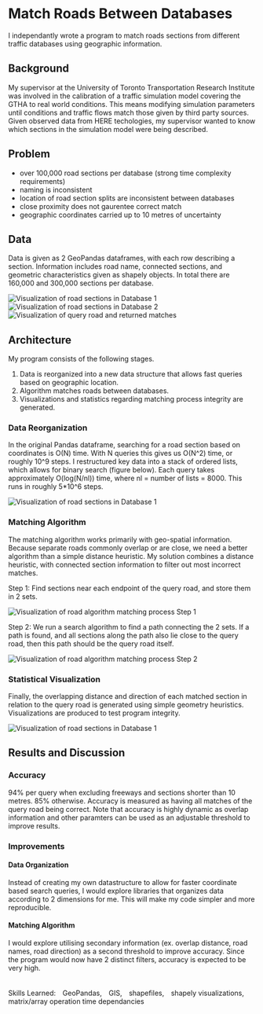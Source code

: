 # Match Roads Between Databases
I independantly wrote a program to match roads sections from different traffic databases using geographic information.
## Background
My supervisor at the University of Toronto Transportation Research Institute was involved in the calibration of a traffic simulation model covering the GTHA to real world conditions. This means modifying simulation parameters until conditions and traffic flows match those given by third party sources. Given observed data from HERE techologies, my supervisor wanted to know which sections in the simulation model were being described.
## Problem
- over 100,000 road sections per database (strong time complexity requirements)
- naming is inconsistent
- location of road section splits are inconsistent between databases
- close proximity does not gaurentee correct match
- geographic coordinates carried up to 10 metres of uncertainty

## Data
Data is given as 2 GeoPandas dataframes, with each row describing a section. Information includes road name, connected sections, and geometric characteristics given as shapely objects. In total there are 160,000 and 300,000 sections per database.

![Visualization of road sections in Database 1](images/ex1_HERE.png) ![Visualization of road sections in Database 2](images/ex1_aimsun.png) ![Visualization of query road and returned matches](images/ex1_match_background.png) 
## Architecture
My program consists of the following stages. 
1. Data is reorganized into a new data structure that allows fast queries based on geographic location.
2. Algorithm matches roads between databases.
3. Visualizations and statistics regarding matching process integrity are generated.
### Data Reorganization
In the original Pandas dataframe, searching for a road section based on coordinates is O(N) time. With N queries this gives us O(N^2) time, or roughly 10^9 steps. I restructured key data into a stack of ordered lists, which allows for binary search (figure below). Each query takes approximately O(log(N/nl)) time, where nl = number of lists = 8000. This runs in roughly 5*10^6 steps.

![Visualization of road sections in Database 1](images/data_reorganization.png)

### Matching Algorithm
The matching algorithm works primarily with geo-spatial information. Because separate roads commonly overlap or are close, we need a better algorithm than a simple distance heuristic. My solution combines a distance heuristic, with connected section information to filter out most incorrect matches.

Step 1: Find sections near each endpoint of the query road, and store them in 2 sets.

![Visualization of road algorithm matching process Step 1](images/ex2_endpoints_blue.png)

Step 2: We run a search algorithm to find a path connecting the 2 sets. If a path is found, and all sections along the path also lie close to the query road, then this path should be the query road itself.

![Visualization of road algorithm matching process Step 2](images/ex2_matches.png)
### Statistical Visualization
Finally, the overlapping distance and direction of each matched section in relation to the query road is generated using simple geometry heuristics. Visualizations are produced to test program integrity.

![Visualization of road sections in Database 1](images/overlap_calcs.png)
## Results and Discussion
### Accuracy
94% per query when excluding freeways and sections shorter than 10 metres. 85% otherwise. Accuracy is measured as having all matches of the query road being correct. Note that accuracy is highly dynamic as overlap information and other paramters can be used as an adjustable threshold to improve results.

### Improvements
#### Data Organization
Instead of creating my own datastructure to allow for faster coordinate based search queries, I would explore libraries that organizes data according to 2 dimensions for me. This will make my code simpler and more reproducible.
#### Matching Algorithm
I would explore utilising secondary information (ex. overlap distance, road names, road direction) as a second threshold to improve accuracy. Since the program would now have 2 distinct filters, accuracy is expected to be very high.
\
\
\
Skills Learned: GeoPandas, GIS, shapefiles, shapely visualizations, matrix/array operation time dependancies
